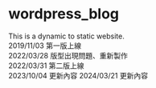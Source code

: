 # wordpress_blog
This is a dynamic to static website.  
2019/11/03 第一版上線  
2022/03/28 版型出現問題、重新製作  
2022/03/31 第二版上線  
2023/10/04 更新內容
2024/03/21 更新內容  